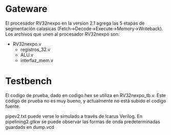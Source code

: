 # Gateware
El procesador RV32nexpo en la version 2.1 agrega las 5 etapas de segmentación calasicas 
(Fetch->Decode->Execute->Memory->Writeback).
Los archivos que unen al procesador RV32nexpo son:
* RV32nexpo.v
  * registros_32.v
  * ALU.v
  * interfaz_mem.v
 
# Testbench
El codigo de prueba, dado en codigo.hex se utiliza en RV32nexpo_tb.v. 
Este codigo de prueba no es muy bueno, y actualmente no está subido el codigo fuente.

pipev2.txt puede verse lo simulado a través de Icarus Verilog. 
En pipelining2.gtkw se puede observar las formas de onda predeterminadas guardads en dump.vcd

